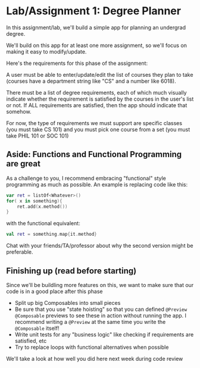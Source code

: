 # Lab/Assignment 1: Degree Planner

In this assignment/lab, we'll build a simple app for planning an undergrad degree.

We'll build on this app for at least one more assignment, so we'll focus on making it easy to modify/update.

Here's the requirements for this phase of the assignment:

A user must be able to enter/update/edit the list of courses they plan to take (courses have a department string like "CS" and a number like 6018).

There must be a list of degree requirements, each of which much visually indicate whether the requirement is satisfied by the courses in the user's list or not.  If ALL requirements are satisfied, then the app should indicate that somehow.

For now, the type of requirements we must support are specific classes (you must take CS 101) and you must pick one course from a set (you must take PHIL 101 or SOC 101)


## Aside: Functions and Functional Programming are great

As a challenge to you, I recommend embracing "functional" style programming as much as possible.  An example is replacing code like this:

```kotlin
var ret = listOf<Whatever>()
for( x in something){
	ret.add(x.method())
}
```

with the functional equivalent:

```kotlin
val ret = something.map{it.method}
```

Chat with your friends/TA/professor about why the second version might be preferable.

## Finishing up (read before starting)

Since we'll be buildling more features on this, we want to make sure that our code is in a good place after this phase

* Split up big Composables into small pieces
* Be sure that you use "state hoisting" so that you can defined `@Preview @Composable` previews to see these in action without running the app.  I recommend writing a `@Preview` at the same time you write the `@Composable` itself!
* Write unit tests for any "business logic" like checking if requirements are satisfied, etc
* Try to replace loops with functional alternatives when possible

We'll take a look at how well you did here next week during code review